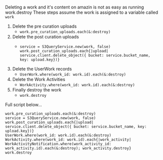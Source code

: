 Deleting a work and it's content on amazin is not as easy as running work.destroy
These steps assume the work is assigned to a variable called `work`
1. Delete the pre curation uploads
   * `work.pre_curation_uploads.each(&:destroy)`
1. Delete the post curation uploads 
   * ```
     service = S3QueryService.new(work, false)
     work.post_curation_uploads.each{|upload| service.client.delete_object({ bucket: service.bucket_name, key: upload.key})}
     ```
1. Delete the UserWork records
   * `UserWork.where(work_id: work.id).each(&:destroy)` 
1. Delete the Work Activities
   * `WorkActivity.where(work_id: work.id).each(&:destroy)`
1. Finally destroy the work
   * `work.destroy`

Full script below...
```
work.pre_curation_uploads.each(&:destroy)
service = S3QueryService.new(work, false)
work.post_curation_uploads.each{|upload| service.client.delete_object({ bucket: service.bucket_name, key: upload.key})}
UserWork.where(work_id: work.id).each(&:destroy)
WorkActivity.where(work_id: work.id).each{|work_activity| WorkActivityNotification.where(work_activity_id: work_activity.id).each(&:destroy); work_activity.destroy}
work.destroy
```

